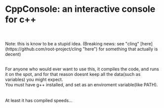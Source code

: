 <h1>CppConsole: an interactive console for c++</h1>
<br><br>
Note:  this is know to be a stupid idea.  (Breaking news: see "cling" [here](https://github.com/root-project/cling "here") for something that actually is decent)<br><br>

For anyone who would ever want to use this, it compiles the code, and runs it on the spot, and for that reason doesnt keep all the data(such as variables) you might expect.<br>
You must have g++ installed, and set as an enviroment variable(like PATH).<br>
<br><br>
At least it has compiled speeds...
